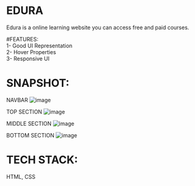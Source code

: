 # EDURA
Edura is a online learning website you can access free and paid courses.

#FEATURES: </br>
1- Good UI Representation </br>
2- Hover Properties </br>
3- Responsive UI </br>

# SNAPSHOT:

NAVBAR ![image](https://github.com/DivYam062/UI/assets/106383705/e6368e7a-9464-436e-8818-f4650a59c487)

TOP SECTION ![image](https://github.com/DivYam062/UI/assets/106383705/c30dc491-4dd0-4cec-b154-ed6bd9ab41dc)

MIDDLE SECTION ![image](https://github.com/DivYam062/UI/assets/106383705/e87b4607-6bd7-428e-8c17-1b761bc793a0)

BOTTOM SECTION ![image](https://github.com/DivYam062/UI/assets/106383705/69b4ee9c-f27a-48ac-ba23-cb3a7c5358e2)

# TECH STACK:
 HTML, CSS
